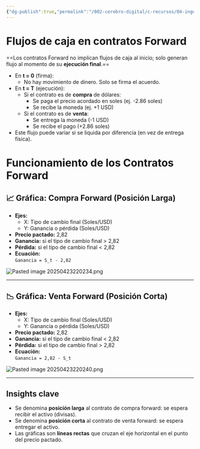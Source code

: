 ```yaml
---
{"dg-publish":true,"permalink":"/002-cerebro-digital/c-recursos/04-ingenieria-financiera/b-cursos/a-curso-de-ingenieria-financiera-y-mercados-financieros-globales/a8a-flujo-de-caja-en-contratos-forward/"}
---
```


# Flujos de caja en contratos Forward

==Los contratos Forward no implican flujos de caja al inicio; solo generan flujo al momento de su **ejecución final**.==

- En **t = 0** (firma):
    - No hay movimiento de dinero. Solo se firma el acuerdo.
- En **t = T** (ejecución):
    - Si el contrato es de **compra** de dólares:
        - Se paga el precio acordado en soles (ej. -2.86 soles)
        - Se recibe la moneda (ej. +1 USD)
    - Si el contrato es de **venta**:
        - Se entrega la moneda (-1 USD)
        - Se recibe el pago (+2.86 soles)
- Este flujo puede variar si se liquida por diferencia (en vez de entrega física).



# Funcionamiento de los Contratos Forward

## 📈 Gráfica: Compra Forward (Posición Larga)

- **Ejes:**
  - X: Tipo de cambio final (Soles/USD)
  - Y: Ganancia o pérdida (Soles/USD)
- **Precio pactado:** 2,82
- **Ganancia:** si el tipo de cambio final > 2,82
- **Pérdida:** si el tipo de cambio final < 2,82
- **Ecuación:**  
  `Ganancia = S_t - 2,82`

![Pasted image 20250423220234.png](/img/user/img/user/900%20-%20ANEXO/Pasted%20image%2020250423220234.png)

---

## 📉 Gráfica: Venta Forward (Posición Corta)

- **Ejes:**
  - X: Tipo de cambio final (Soles/USD)
  - Y: Ganancia o pérdida (Soles/USD)
- **Precio pactado:** 2,82
- **Ganancia:** si el tipo de cambio final < 2,82
- **Pérdida:** si el tipo de cambio final > 2,82
- **Ecuación:**  
  `Ganancia = 2,82 - S_t`

![Pasted image 20250423220240.png](/img/user/img/user/900%20-%20ANEXO/Pasted%20image%2020250423220240.png)

---

## Insights clave

- Se denomina **posición larga** al contrato de compra forward: se espera recibir el activo (divisas).
- Se denomina **posición corta** al contrato de venta forward: se espera entregar el activo.
- Las gráficas son **líneas rectas** que cruzan el eje horizontal en el punto del precio pactado.

